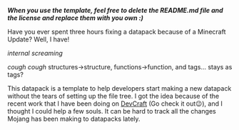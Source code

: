***When you use the template, feel free to delete the README.md file and the license and replace them with you own :)***

Have you ever spent three hours fixing a datapack because of a Minecraft Update? Well, I have!

*internal screaming*

*cough* *cough* structures→structure, functions→function, and tags... stays as tags?

This datapack is a template to help developers start making a new datapack without the tears of setting up the file tree. I got the idea because of the recent work that I have been doing on [DevCraft](https://dtar-github.github.io/server) (Go check it out😉), and I thought I could help a few souls. It can be hard to track all the changes Mojang has been making to datapacks lately.
